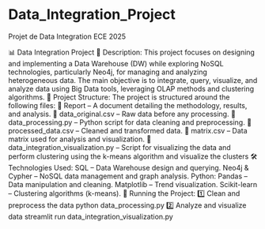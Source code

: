 # Data_Integration_Project
Projet de Data Integration ECE 2025

📊 Data Integration Project
📌 Description:
This project focuses on designing and implementing a Data Warehouse (DW) while exploring NoSQL technologies, particularly Neo4j, for managing and analyzing heterogeneous data. The main objective is to integrate, query, visualize, and analyze data using Big Data tools, leveraging OLAP methods and clustering algorithms.
📁 Project Structure:
The project is structured around the following files:
📄 Report – A document detailing the methodology, results, and analysis.
📂 data_original.csv – Raw data before any processing.
📜 data_processing.py – Python script for data cleaning and preprocessing.
📂 processed_data.csv – Cleaned and transformed data.
📂 matrix.csv – Data matrix used for analysis and visualization.
📜 data_integration_visualization.py – Script for visualizing the data and perform clustering using the k-means algorithm and visualize the clusters
🛠️ Technologies Used:
SQL – Data Warehouse design and querying.
Neo4j & Cypher – NoSQL data management and graph analysis.
Python:
Pandas – Data manipulation and cleaning.
Matplotlib – Trend visualization.
Scikit-learn – Clustering algorithms (k-means).
🔧 Running the Project:
1️⃣ Clean and preprocess the data
python data_processing.py
2️⃣ Analyze and visualize data
streamlit run data_integration_visualization.py


